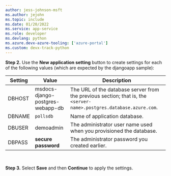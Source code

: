 ```yaml
---
author: jess-johnson-msft
ms.author: jejohn
ms.topic: include
ms.date: 01/20/2022
ms.service: app-service
ms.role: developer
ms.devlang: python
ms.azure.devx-azure-tooling: ['azure-portal']
ms.custom: devx-track-python
---
```


**Step 2.** Use the **New application setting** button to create settings for each of the following values (which are expected by the djangoapp sample):

| Setting | Value | Description |
| --- | --- | --- |
| DBHOST | msdocs-django-postgres-webapp-db | The URL of the database server from the previous section; that is, the `<server-name>.postgres.database.azure.com`. |
| DBNAME | `pollsdb` | Name of application database. |
| DBUSER | demoadmin | The administrator user name used when you provisioned the database. |
| DBPASS | **secure password**| The administrator password you created earlier. |

<br />

**Step 3.**  Select **Save** and then **Continue** to apply the settings.
